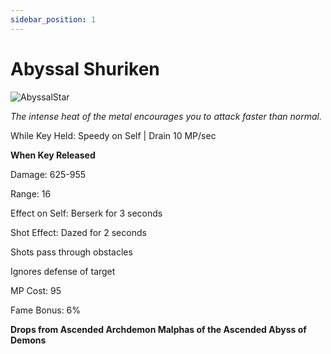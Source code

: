 ```yaml
---
sidebar_position: 1
---
```


# Abyssal Shuriken

![AbyssalStar](https://vwiki.valorserver.com/api/item/picture/abyssal%20shuriken)

<i>The intense heat of the metal encourages you to attack faster than normal.</i>

While Key Held: Speedy on Self | Drain 10 MP/sec

**When Key Released**

Damage: 625-955

Range: 16

Effect on Self: Berserk for 3 seconds

Shot Effect: Dazed for 2 seconds

Shots pass through obstacles

Ignores defense of target

MP Cost: 95

Fame Bonus: 6%

**Drops from Ascended Archdemon Malphas of the Ascended Abyss of Demons**
